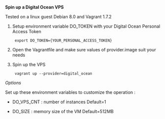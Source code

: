 
**Spin up a Digital Ocean VPS**



Tested on a linux guest Debian 8.0 and Vagrant 1.7.2

1. Setup environment variable DO_TOKEN with your Digital Ocean Personal Access Token

        export DO_TOKEN={YOUR_PERSONAL_ACCESS_TOKEN}

1. Open the Vagrantfile and make sure values of provider.image suit your needs
1. Spin up the VPS

        vagrant up --provider=digital_ocean

*Options*

Set up these environment variables to customize the operation :

* DO_VPS_CNT : number of instances
Default=1

* DO_SIZE : memory size of the VM
Default=512MB
